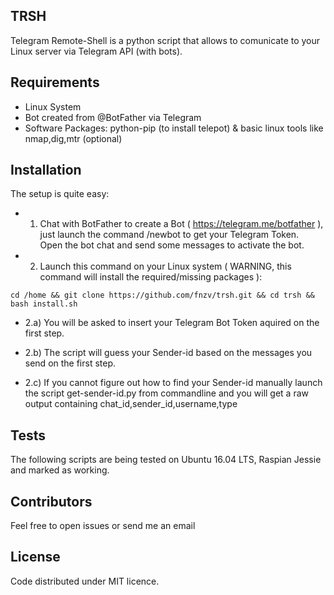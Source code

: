 ## TRSH

Telegram Remote-Shell is a python script that allows to comunicate to your Linux server via Telegram API (with bots).

## Requirements
- Linux System
- Bot created from @BotFather via Telegram
- Software Packages: python-pip (to install telepot) & basic linux tools like nmap,dig,mtr (optional)

## Installation

The setup is quite easy: <br>

* 1) Chat with BotFather to create a Bot ( https://telegram.me/botfather ), just launch the command /newbot to get your Telegram Token. <br>
 Open the bot chat and send some messages to activate the bot. <br>

* 2) Launch this command on your Linux system ( WARNING, this command will install the required/missing packages ): <br>

```
cd /home && git clone https://github.com/fnzv/trsh.git && cd trsh && bash install.sh 
```

* 2.a) You will be asked to insert your Telegram Bot Token aquired on the first step. <br>

* 2.b) The script will guess your Sender-id based on the messages you send on the first step. <br>

* 2.c) If you cannot figure out how to find your Sender-id manually launch the script get-sender-id.py from commandline and you will get a raw output containing chat_id,sender_id,username,type <br>

## Tests

The following scripts are being tested on Ubuntu 16.04 LTS, Raspian Jessie and marked as working.

## Contributors

Feel free to open issues or send me an email

## License

Code distributed under MIT licence.

